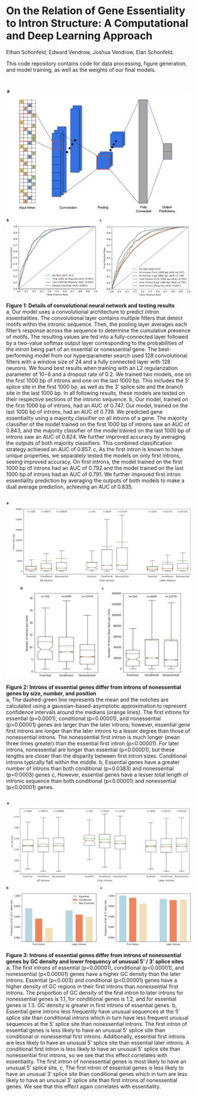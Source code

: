 # On the Relation of Gene Essentiality to Intron Structure: A Computational and Deep Learning Approach
Ethan Schonfeld, Edward Vendrow, Joshua Vendrow, Elan Schonfeld.

This code repository contains code for data processing, figure generation, and model training, as well as the weights of our final models.

<br />
<p align="left">
<img width="550px" src="https://github.com/evendrow/Intron-Essentiality/blob/master/figures/figure_1.jpg" alt="figure_1">
</p>

**Figure 1: Details of convolutional neural network and testing results** <br />
a, Our model uses a convolutional architecture to predict intron essentialities. The convolutional layer contains multiple filters that detect motifs within the intronic sequence. Then, the pooling layer averages each filter’s response across the sequence to determine the cumulative presence of motifs. The resulting values are fed into a fully-connected layer followed by a two-value softmax output layer corresponding to the probabilities of the intron being part of an essential or nonessential gene. The best-performing model from our hyperparameter search used 128 convolutional filters with a window size of 24 and a fully connected layer with 128 neurons. We found best results when training with an L2 regularization parameter of 10−6 and a dropout rate of 0.2. We trained two models, one on the first 1000 bp of introns and one on the last 1000 bp. This includes the 5’ splice site in the first 1000 bp, as well as the 3’ splice site and the branch site in the last 1000 bp. In all following results, these models are tested on their respective sections of the intronic sequence. b, Our model, trained on the first 1000 bp of introns, had an AUC of 0.747. Our model, trained on the last 1000 bp of introns, had an AUC of 0.739. We predicted gene essentiality using a majority classifier on all introns of a gene. The majority classifier of the model trained on the first 1000 bp of introns saw an AUC of 0.843, and the majority classifier of the model trained on the last 1000 bp of introns saw an AUC of 0.824. We further improved accuracy by averaging the outputs of both majority classifiers. This combined classification strategy achieved an AUC of 0.857. c, As the first intron is known to have unique properties, we separately tested the models on only first introns, seeing improved accuracy. On first introns, the model trained on the first 1000 bp of introns had an AUC of 0.792 and the model trained on the last 1000 bp of introns had an AUC of 0.791. We further improved first intron essentiality prediction by averaging the outputs of both models to make a dual average prediction, achieving an AUC of 0.835.
<br /><br />
<p align="left">
<img width="600px" src="https://github.com/evendrow/Intron-Essentiality/blob/master/figures/figure_2.jpg" alt="figure_1">
</p>

**Figure 2: Introns of essential genes differ from introns of nonessential genes by size, number, and position** <br />
a, The dashed-green line represents the mean and the notches are calculated using a gaussian-based-asymptotic approximation to represent confidence intervals around the medians (orange lines). The first introns for essential (p=0.0001), conditional (p<0.00001), and nonessential (p<0.00001) genes are larger than the later introns; however, essential gene first introns are longer than the later introns to a lesser degree than those of nonessential introns. The nonessential first intron is much longer (mean three times greater) than the essential first intron (p<0.00001). For later introns, nonessential are longer than essential (p<0.00001), but these lengths are closer than the disparity between first intron sizes. Conditional introns typically fall within the middle. b, Essential genes have a greater number of introns than both conditional (p=0.0383) and nonessential (p=0.0003) genes c, However, essential genes have a lesser total length of intronic sequence than both conditional (p<0.00001) and nonessential (p<0.00001) genes.
<br /><br />
<p align="left">
<img width="600px" src="https://github.com/evendrow/Intron-Essentiality/blob/master/figures/figure_3.jpg" alt="figure_1">
</p>

**Figure 3: Introns of essential genes differ from introns of nonessential genes by GC density and lower frequency of unusual 5’ / 3’ splice sites** <br />
a, The first introns of essential (p<0.00001), conditional (p<0.00001), and nonessential (p<0.00001) genes have a higher GC density than the later introns. Essential (p=0.003) and conditional (p<0.00001) genes have a higher density of GC regions in their first introns than nonessential first introns. The proportion of GC density of the first intron to later introns for nonessential genes is 1.1, for conditional genes is 1.2, and for essential genes is 1.3. GC density is greater in first introns of essential genes. b, Essential gene introns less frequently have unusual sequences at the 5’ splice site than conditional introns which in turn have less frequent unusual sequences at the 5’ splice site than nonessential introns. The first intron of essential genes is less likely to have an unusual 5’ splice site than conditional or nonessential first introns. Additionally, essential first introns are less likely to have an unusual 5’ splice site than essential later introns. A conditional first intron is less likely to have an unusual 5’ splice site than nonessential first introns, so we see that this effect correlates with essentiality. The first intron of nonessential genes is most likely to have an unusual 5’ splice site. c, The first intron of essential genes is less likely to have an unusual 3’ splice site than conditional genes which in turn are less likely to have an unusual 3’ splice site than first introns of nonessential genes. We see that this effect again correlates with essentiality.

